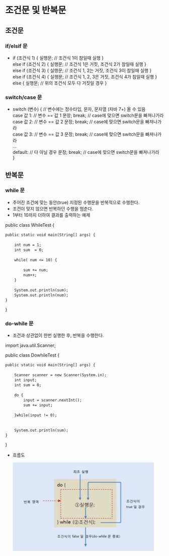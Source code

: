 # 조건문 및 반복문
## 조건문
### if/elsif 문
- if (조건식 1) {
		실행문; // 조건식 1이 참일때 실행
}<br>
 else if (조건식 2) {
		실행문; // 조건식 1은 거짓, 조건식 2가 참일때 실행
}<br>
 else if (조건식 3) {
		실행문; // 조건식 1, 2는 거짓, 조건식 3이 참일때 실행
}<br>
 else if (조건식 4) {
		실행문; // 조건식 1, 2, 3은 거짓, 조건식 4가 참일때 실행
}<br>
 else {
		실행문; // 위의 조건식 모두 다 거짓일 경우
}

### switch/case 문
- switch (변수) { // 변수에는 정수타입, 문자, 문자열 (자바 7+) 올 수 있음<br>
		case 값 1: // 변수 == 값 1
			문장;
			break; // case에 맞으면 switch문을 빠져나가라<br>
		case 값 2: // 변수 == 값 2
			문장;	
			break; // case에 맞으면 switch문을 빠져나가라<br>
		case 값 3: // 변수 == 값 3
			문장;
			break; // case에 맞으면 switch문을 빠져나가라<br>
		...<br>
		default: // 다 아닐 경우
			문장;
			break; // case에 맞으면 switch문을 빠져나가라<br>
}

## 반복문
### while 문
- 주어진 조건에 맞는 동안(true) 지정된 수행문을 반복적으로 수행한다.
- 조건이 맞지 않으면 반복하던 수행을 멈춘다.
- 1부터 10까지 더하여 결과를 출력하는 예제
  

public class WhileTest {

	public static void main(String[] args) {

		int num = 1;
		int sum  = 0;
		
		while( num <= 10) {
			
			sum += num;
			num++;
		}
		
		System.out.println(sum);
		System.out.println(num);
	}

}

### do-while 문
- 조건과 상관없이 한번 실행한 후, 반복을 수행한다.

import java.util.Scanner;

public class DowhileTest {

	public static void main(String[] args) {

		Scanner scanner = new Scanner(System.in);
		int input; 
		int sum = 0;

		do {
			input = scanner.nextInt();
			sum += input;
			
		}while(input != 0);

			
		System.out.println(sum);
	}

}

- 흐름도
  
  ![흐름도](./img/흐름도.jpg)

